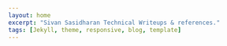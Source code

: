 ```yaml
---
layout: home
excerpt: "Sivan Sasidharan Technical Writeups & references."
tags: [Jekyll, theme, responsive, blog, template]
---
```

